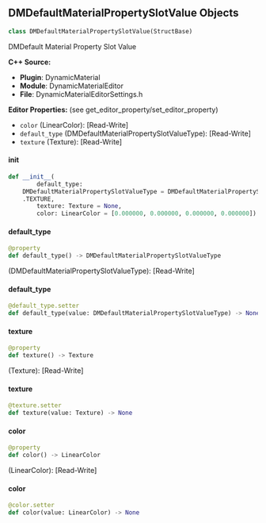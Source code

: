 ## DMDefaultMaterialPropertySlotValue Objects

```python
class DMDefaultMaterialPropertySlotValue(StructBase)
```

DMDefault Material Property Slot Value

**C++ Source:**

- **Plugin**: DynamicMaterial
- **Module**: DynamicMaterialEditor
- **File**: DynamicMaterialEditorSettings.h

**Editor Properties:** (see get_editor_property/set_editor_property)

- ``color`` (LinearColor):  [Read-Write]
- ``default_type`` (DMDefaultMaterialPropertySlotValueType):  [Read-Write]
- ``texture`` (Texture):  [Read-Write]

<a id="unreal.DMDefaultMaterialPropertySlotValue.__init__"></a>

#### __init__

```python
def __init__(
        default_type:
    DMDefaultMaterialPropertySlotValueType = DMDefaultMaterialPropertySlotValueType
    .TEXTURE,
        texture: Texture = None,
        color: LinearColor = [0.000000, 0.000000, 0.000000, 0.000000]) -> None
```

<a id="unreal.DMDefaultMaterialPropertySlotValue.default_type"></a>

#### default_type

```python
@property
def default_type() -> DMDefaultMaterialPropertySlotValueType
```

(DMDefaultMaterialPropertySlotValueType):  [Read-Write]

<a id="unreal.DMDefaultMaterialPropertySlotValue.default_type"></a>

#### default_type

```python
@default_type.setter
def default_type(value: DMDefaultMaterialPropertySlotValueType) -> None
```

<a id="unreal.DMDefaultMaterialPropertySlotValue.texture"></a>

#### texture

```python
@property
def texture() -> Texture
```

(Texture):  [Read-Write]

<a id="unreal.DMDefaultMaterialPropertySlotValue.texture"></a>

#### texture

```python
@texture.setter
def texture(value: Texture) -> None
```

<a id="unreal.DMDefaultMaterialPropertySlotValue.color"></a>

#### color

```python
@property
def color() -> LinearColor
```

(LinearColor):  [Read-Write]

<a id="unreal.DMDefaultMaterialPropertySlotValue.color"></a>

#### color

```python
@color.setter
def color(value: LinearColor) -> None
```

<a id="unreal.DMMaterialChannelListPreset"></a>